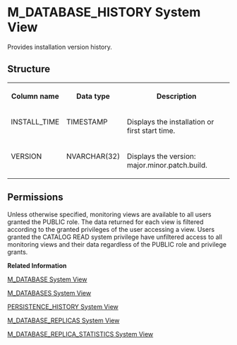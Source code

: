 <!-- loio20ae4069751910148d2b8a083d8337b4 -->

# M\_DATABASE\_HISTORY System View

Provides installation version history.



<a name="loio20ae4069751910148d2b8a083d8337b4___m__d_a_t_a_b_a_s_e__h_i_s_t_o_r_y_1struct_M_DATABASE_HISTORY"/>

## Structure


<table>
<tr>
<th valign="top">

Column name

</th>
<th valign="top">

Data type

</th>
<th valign="top">

Description

</th>
</tr>
<tr>
<td valign="top">

INSTALL\_TIME

</td>
<td valign="top">

TIMESTAMP

</td>
<td valign="top">

Displays the installation or first start time.

</td>
</tr>
<tr>
<td valign="top">

VERSION

</td>
<td valign="top">

NVARCHAR\(32\)

</td>
<td valign="top">

Displays the version: major.minor.patch.build.

</td>
</tr>
</table>



<a name="loio20ae4069751910148d2b8a083d8337b4__section_ygp_3zm_vbc"/>

## Permissions

Unless otherwise specified, monitoring views are available to all users granted the PUBLIC role. The data returned for each view is filtered according to the granted privileges of the user accessing a view. Users granted the CATALOG READ system privilege have unfiltered access to all monitoring views and their data regardless of the PUBLIC role and privilege grants.

**Related Information**  


[M\_DATABASE System View](m-database-system-view-20ae63a.md "Provides database information.")

[M\_DATABASES System View](m-databases-system-view-dbbdc0d.md "Provides information about all databases in the system. The full content of this view is only accessible from the system database.")

[PERSISTENCE\_HISTORY System View](../021-System-Views/persistence-history-system-view-a8cb93e.md "Records the database version history.")

[M\_DATABASE\_REPLICAS System View](m-database-replicas-system-view-b83afe7.md "Provides source and target information for databases involved in replication.")

[M\_DATABASE\_REPLICA\_STATISTICS System View](m-database-replica-statistics-system-view-19a4438.md "Provides statistics on databases involved in replication.")

